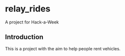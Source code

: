 # relay_rides

A project for Hack-a-Week

## Introduction

This is a project with the aim to help people rent vehicles.
